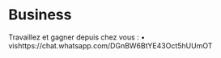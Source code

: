 # Business
Travaillez et gagner depuis chez vous  :  • vishttps://chat.whatsapp.com/DGnBW6BtYE43Oct5hUUmOT

